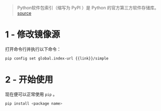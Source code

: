 > Python软件包索引（缩写为 PyPI ）是 Python 的官方第三方软件存储库。
[source](https://en.wikipedia.org/wiki/Python_Package_Index)

# 1 - 修改镜像源
打开命令行并执行以下命令：

```bash
pip config set global.index-url {{link}}/simple
```

# 2 - 开始使用
现在便可以正常使用 `pip` 。

```bash
pip install <package name>
```
